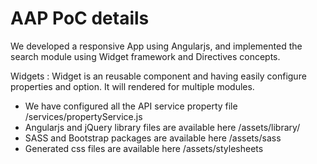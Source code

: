 # AAP PoC details

We developed a responsive App using Angularjs, and implemented the search module using Widget framework and Directives concepts.

Widgets : Widget is an reusable component and having easily configure properties and option. It will rendered for multiple modules.

  * We have configured all the API service property file  /services/propertyService.js
  * Angularjs and jQuery library files are available here  /assets/library/
  * SASS and Bootstrap packages are available here  /assets/sass
  * Generated css files are available here  /assets/stylesheets